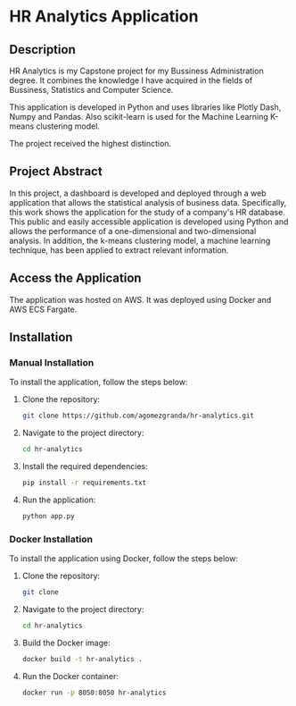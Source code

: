 # HR Analytics Application

## Description

HR Analytics is my Capstone project for my Bussiness Administration degree. It combines the knowledge I have acquired in the fields of Bussiness, Statistics and Computer Science.

This application is developed in Python and uses libraries like Plotly Dash, Numpy and Pandas. Also scikit-learn is used for the Machine Learning K-means clustering model.

The project received the highest distinction.

## Project Abstract

In this project, a dashboard is developed and deployed through a web application that allows the statistical analysis of business data. Specifically, this work shows the application for the study of a company's HR database. This public and easily accessible application is developed using Python and allows the performance of a one-dimensional and two-dimensional analysis. In addition, the k-means clustering model, a machine learning technique, has been applied to extract relevant information.

## Access the Application

The application was hosted on AWS. It was deployed using Docker and AWS ECS Fargate.

## Installation

### Manual Installation

To install the application, follow the steps below:

1. Clone the repository:

    ```bash
    git clone https://github.com/agomezgranda/hr-analytics.git
    ```

2. Navigate to the project directory:

    ```bash
    cd hr-analytics
    ```

3. Install the required dependencies:

    ```bash
    pip install -r requirements.txt
    ```

4. Run the application:

    ```bash
    python app.py
    ```

### Docker Installation

To install the application using Docker, follow the steps below:

1. Clone the repository:

    ```bash
    git clone
    ```

2. Navigate to the project directory:

    ```bash
    cd hr-analytics
    ```

3. Build the Docker image:

    ```bash
    docker build -t hr-analytics .
    ```

4. Run the Docker container:

    ```bash
    docker run -p 8050:8050 hr-analytics
    ```
